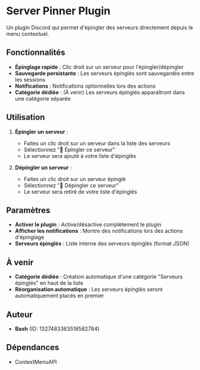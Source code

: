 # Server Pinner Plugin

Un plugin Discord qui permet d'épingler des serveurs directement depuis le menu contextuel.

## Fonctionnalités

- **Épinglage rapide** : Clic droit sur un serveur pour l'épingler/dépingler
- **Sauvegarde persistante** : Les serveurs épinglés sont sauvegardés entre les sessions
- **Notifications** : Notifications optionnelles lors des actions
- **Catégorie dédiée** : (À venir) Les serveurs épinglés apparaîtront dans une catégorie séparée

## Utilisation

1. **Épingler un serveur** :
   - Faites un clic droit sur un serveur dans la liste des serveurs
   - Sélectionnez "📌 Épingler ce serveur"
   - Le serveur sera ajouté à votre liste d'épinglés

2. **Dépingler un serveur** :
   - Faites un clic droit sur un serveur épinglé
   - Sélectionnez "📌 Dépingler ce serveur"
   - Le serveur sera retiré de votre liste d'épinglés

## Paramètres

- **Activer le plugin** : Active/désactive complètement le plugin
- **Afficher les notifications** : Montre des notifications lors des actions d'épinglage
- **Serveurs épinglés** : Liste interne des serveurs épinglés (format JSON)

## À venir

- **Catégorie dédiée** : Création automatique d'une catégorie "Serveurs épinglés" en haut de la liste
- **Réorganisation automatique** : Les serveurs épinglés seront automatiquement placés en premier

## Auteur

- **Bash** (ID: 1327483363518582784)

## Dépendances

- ContextMenuAPI

